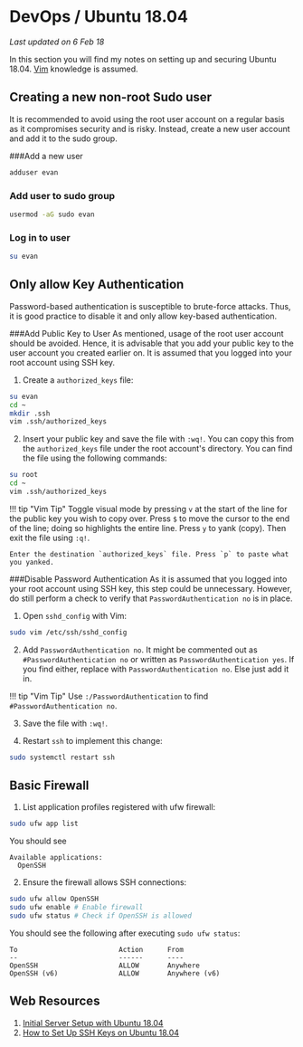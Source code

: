 # DevOps / Ubuntu 18.04
_Last updated on 6 Feb 18_

In this section you will find my notes on setting up and securing Ubuntu 18.04. [Vim](https://www.linux.com/learn/vim-101-beginners-guide-vim) knowledge is assumed.

## Creating a new non-root Sudo user
It is recommended to avoid using the root user account on a regular basis as it compromises security and is risky. Instead, create a new user account and add it to the sudo group.

###Add a new user
```bash
adduser evan
```

### Add user to sudo group
```bash
usermod -aG sudo evan
```

### Log in to user
```bash
su evan
```

## Only allow Key Authentication
Password-based authentication is susceptible to brute-force attacks. Thus, it is good practice to disable it and only allow key-based authentication.

###Add Public Key to User
As mentioned, usage of the root user account should be avoided. Hence, it is advisable that you add your public key to the user account you created earlier on. It is assumed that you logged into your root account using SSH key.

1. Create a `authorized_keys` file:
```bash
su evan
cd ~
mkdir .ssh
vim .ssh/authorized_keys
```

2. Insert your public key and save the file with `:wq!`. You can copy this from the `authorized_keys` file under the root account's directory. You can find the file using the following commands:
```bash
su root
cd ~
vim .ssh/authorized_keys
```
!!! tip "Vim Tip"
    Toggle visual mode by pressing `v` at the start of the line for the public key you wish to copy over. Press `$` to move the cursor to the end of the line; doing so highlights the entire line. Press `y` to yank (copy). Then exit the file using `:q!`.

    Enter the destination `authorized_keys` file. Press `p` to paste what you yanked.

###Disable Password Authentication
As it is assumed that you logged into your root account using SSH key, this step could be unnecessary. However, do still perform a check to verify that `PasswordAuthentication no` is in place.

1. Open `sshd_config` with Vim:
```bash
sudo vim /etc/ssh/sshd_config
```

2. Add `PasswordAuthentication no`. It might be commented out as `#PasswordAuthentication no` or written as `PasswordAuthentication yes`. If you find either, replace with `PasswordAuthentication no`. Else just add it in.

!!! tip "Vim Tip"
    Use `:/PasswordAuthentication` to find `#PasswordAuthentication no`.

3. Save the file with `:wq!`.

4. Restart `ssh` to implement this change:
```bash
sudo systemctl restart ssh
```

## Basic Firewall
1. List application profiles registered with ufw firewall:
```bash
sudo ufw app list
```

You should see
```
Available applications:
  OpenSSH
```

2. Ensure the firewall allows SSH connections:
```bash
sudo ufw allow OpenSSH
sudo ufw enable # Enable firewall
sudo ufw status # Check if OpenSSH is allowed
```

You should see the following after executing `sudo ufw status`:
```
To                         Action      From
--                         ------      ----
OpenSSH                    ALLOW       Anywhere
OpenSSH (v6)               ALLOW       Anywhere (v6)
```

## Web Resources
1. [Initial Server Setup with Ubuntu 18.04](https://www.digitalocean.com/community/tutorials/initial-server-setup-with-ubuntu-18-04)
2. [How to Set Up SSH Keys on Ubuntu 18.04 ](https://www.digitalocean.com/community/tutorials/how-to-set-up-ssh-keys-on-ubuntu-1804)
